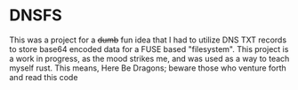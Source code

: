 # DNSFS

This was a project for a ~~dumb~~ fun idea that I had to utilize DNS TXT records to store base64 encoded data for a FUSE based "filesystem". This project is a work in progress, as the mood strikes me, and was used as a way to teach myself rust. This means, Here Be Dragons; beware those who venture forth and read this code
